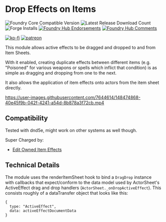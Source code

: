 # Drop Effects on Items

![Foundry Core Compatible Version](https://img.shields.io/badge/dynamic/json.svg?url=https%3A%2F%2Fraw.githubusercontent.com%2FElfFriend-DnD%2Ffoundryvtt-drop-effects-on-items%2Fmain%2Fmodule.json&label=Foundry%20Version&query=$.compatibleCoreVersion&colorB=orange)
![Latest Release Download Count](https://img.shields.io/badge/dynamic/json?label=Downloads@latest&query=assets%5B1%5D.download_count&url=https%3A%2F%2Fapi.github.com%2Frepos%2FElfFriend-DnD%2Ffoundryvtt-drop-effects-on-items%2Freleases%2Flatest)
![Forge Installs](https://img.shields.io/badge/dynamic/json?label=Forge%20Installs&query=package.installs&suffix=%25&url=https%3A%2F%2Fforge-vtt.com%2Fapi%2Fbazaar%2Fpackage%2Fdrop-effects-on-items&colorB=4aa94a)
[![Foundry Hub Endorsements](https://img.shields.io/endpoint?logoColor=white&url=https%3A%2F%2Fwww.foundryvtt-hub.com%2Fwp-json%2Fhubapi%2Fv1%2Fpackage%2Fdrop-effects-on-items%2Fshield%2Fendorsements)](https://www.foundryvtt-hub.com/package/drop-effects-on-items/)
[![Foundry Hub Comments](https://img.shields.io/endpoint?logoColor=white&url=https%3A%2F%2Fwww.foundryvtt-hub.com%2Fwp-json%2Fhubapi%2Fv1%2Fpackage%2Fdrop-effects-on-items%2Fshield%2Fcomments)](https://www.foundryvtt-hub.com/package/drop-effects-on-items/)

[![ko-fi](https://img.shields.io/badge/-buy%20me%20a%20coke-%23FF5E5B)](https://ko-fi.com/elffriend)
[![patreon](https://img.shields.io/badge/-patreon-%23FF424D)](https://www.patreon.com/ElfFriend_DnD)

This module allows active effects to be dragged and dropped to and from Item Sheets.

With it enabled, creating duplicate effects between different items (e.g. "Poisoned" for various weapons or spells which inflict that condition) is as simple as dragging and dropping from one to the next.

It also allows the application of item effects onto actors from the item sheet directly.

https://user-images.githubusercontent.com/7644614/148474868-40e45f9b-042f-4241-a54d-8b878a3f72cb.mp4

## Compatibility

Tested with dnd5e, might work on other systems as well though.

Super Charged by:
- [Edit Owned Item Effects](https://github.com/ElfFriend-DnD/foundryvtt-edit-owned-item-effects)

## Technical Details

The module uses the renderItemSheet hook to bind a `DragDrop` instance with callbacks that expect/conform to the data model used by ActorSheet's ActiveEffect drag and drop handlers (`ActorSheet._onDropActiveEffect`). This consists roughly of a dataTransfer object that looks like this:

```
{
  type: "ActiveEffect",
  data: activeEffectDocumentData
}
```